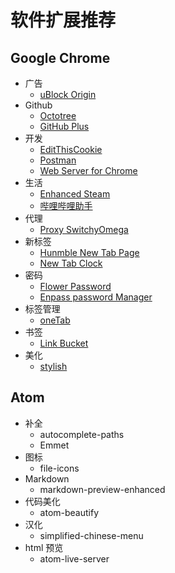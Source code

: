 # 软件扩展推荐

## Google Chrome

- 广告
  - [uBlock Origin](https://chrome.google.com/webstore/detail/ublock-origin/cjpalhdlnbpafiamejdnhcphjbkeiagm?hl=zh-CN)
- Github
  - [Octotree](https://chrome.google.com/webstore/detail/octotree/bkhaagjahfmjljalopjnoealnfndnagc?utm_source=chrome-app-launcher-info-dialog)
  - [GitHub Plus](https://chrome.google.com/webstore/detail/github-plus/anlikcnbgdeidpacdbdljnabclhahhmd?hl=zh-CN)
- 开发
  - [EditThisCookie](https://chrome.google.com/webstore/detail/editthiscookie/fngmhnnpilhplaeedifhccceomclgfbg?utm_source=chrome-app-launcher-info-dialog)
  - [Postman](https://chrome.google.com/webstore/detail/postman/fhbjgbiflinjbdggehcddcbncdddomop?hl=zh-CN)
  - [Web Server for Chrome](https://chrome.google.com/webstore/detail/web-server-for-chrome/ofhbbkphhbklhfoeikjpcbhemlocgigb?utm_source=chrome-app-launcher-info-dialog)
- 生活
  - [Enhanced Steam](https://chrome.google.com/webstore/detail/enhanced-steam/okadibdjfemgnhjiembecghcbfknbfhg?utm_source=chrome-app-launcher-info-dialog)
  - [哔哩哔哩助手](https://chrome.google.com/webstore/detail/%E5%93%94%E5%93%A9%E5%93%94%E5%93%A9%E5%8A%A9%E6%89%8B%EF%BC%9Abilibilicom-%E7%BB%BC%E5%90%88%E8%BE%85%E5%8A%A9%E6%89%A9%E5%B1%95/kpbnombpnpcffllnianjibmpadjolanh?utm_source=chrome-app-launcher-info-dialog)
- 代理
  - [Proxy SwitchyOmega](https://chrome.google.com/webstore/detail/proxy-switchyomega/padekgcemlokbadohgkifijomclgjgif?hl=zh-CN)
- 新标签
  - [Hunmble New Tab Page](https://chrome.google.com/webstore/detail/humble-new-tab-page/mfgdmpfihlmdekaclngibpjhdebndhdj?utm_source=chrome-app-launcher-info-dialog)
  - [New Tab Clock](https://chrome.google.com/webstore/detail/new-tab-clock/ljpapphpgkmigobbbakmnfoohclifanm?hl=zh-CN)
- 密码
  - [Flower Password](http://flowerpassword.com/)
  - [Enpass password Manager](https://chrome.google.com/webstore/detail/kmcfomidfpdkfieipokbalgegidffkal?utm_source=chrome-app-launcher-info-dialog)
- 标签管理
  - [oneTab](https://chrome.google.com/webstore/detail/onetab/chphlpgkkbolifaimnlloiipkdnihall?utm_source=chrome-app-launcher-info-dialog)
- 书签
  - [Link Bucket](https://chrome.google.com/webstore/detail/link-bucket/pgmdegekealdadalnoijnglabminmoil) 
- 美化
  - [stylish](https://chrome.google.com/webstore/detail/stylish-custom-themes-for/fjnbnpbmkenffdnngjfgmeleoegfcffe?utm_source=chrome-app-launcher-info-dialog)



## Atom

- 补全
  - autocomplete-paths
  - Emmet
- 图标
  - file-icons
- Markdown
  - markdown-preview-enhanced
- 代码美化
  - atom-beautify
- 汉化
  - simplified-chinese-menu
- html 预览
  - atom-live-server
